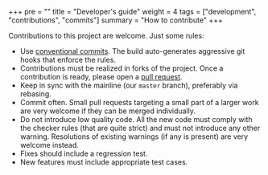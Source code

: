 +++
pre = ""
title = "Developer's guide"
weight = 4
tags = ["development", "contributions", "commits"]
summary = "How to contribute"
+++

Contributions to this project are welcome. Just some rules:

* Use [conventional commits](https://www.conventionalcommits.org/en/v1.0.0/). The build auto-generates aggressive git hooks that enforce the rules.
* Contributions must be realized in forks of the project. Once a contribution is ready, please open a [pull request](https://github.com/AlchemistSimulator/Alchemist/compare).
* Keep in sync with the mainline (our `master` branch), preferably via rebasing.
* Commit often. Small pull requests targeting a small part of a larger work are very welcome if they can be merged individually.
* Do not introduce low quality code. All the new code must comply with the checker rules (that are quite strict) and must not introduce any other warning. Resolutions of existing warnings (if any is present) are very welcome instead.
* Fixes should include a regression test.
* New features must include appropriate test cases.
